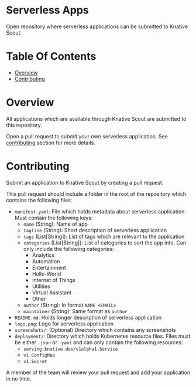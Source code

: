 # Serverless Apps
Open repository where serverless applications can be submitted to Knative Scout.

# Table Of Contents
- [Overview](#overview)
- [Contributing](#contributing)

# Overview
All applications which are available through Knative Scout are submitted to
this repository.

Open a pull request to submit your own serverless application. See 
[contributing](#contributing) section for more details.

# Contributing
Submit an application to Knative Scout by creating a pull request.  

This pull request should include a folder in the root of the repository which 
contains the following files:

- `manifest.yaml`: File which holds metadata about serverless application. Must 
  contain the following keys:
  - `name` (String): Name of app
  - `tagline` (String): Short description of serverless application
  - `tags` (List[String]): List of tags which are relevant to the application
  - `categories` (List[String]): List of categories to sort the app into. Can 
	only include the following categories:
	- Analytics
	- Automation
	- Entertainment
	- Hello-World
	- Internet of Things
	- Utilities
	- Virtual Assistant
	- Other
  - `author` (String): In format `NAME <EMAIL>`
  - `maintainer` (String): Same format as `author`
- `README.md`: Holds longer description of serverless application
- `logo.png`: Logo for serverless application
- `screenshots/`: (Optional) Directory which contains any screenshots
- `deployment/`: Directory which holds Kubernetes resource files. Files must be
  either `.json` or `.yaml` and can only contain the following resources:
    - `serving.knative.dev/v1alpha1.Service`
	- `v1.ConfigMap`
	- `v1.Secret`

A member of the team will review your pull request and add your application in 
no time.
